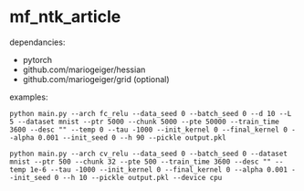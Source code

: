 # mf_ntk_article

dependancies:
- pytorch
- github.com/mariogeiger/hessian
- github.com/mariogeiger/grid (optional)

examples:
```
python main.py --arch fc_relu --data_seed 0 --batch_seed 0 --d 10 --L 5 --dataset mnist --ptr 5000 --chunk 5000 --pte 50000 --train_time 3600 --desc "" --temp 0 --tau -1000 --init_kernel 0 --final_kernel 0 --alpha 0.001 --init_seed 0 --h 90 --pickle output.pkl

python main.py --arch cv_relu --data_seed 0 --batch_seed 0 --dataset mnist --ptr 500 --chunk 32 --pte 500 --train_time 3600 --desc "" --temp 1e-6 --tau -1000 --init_kernel 0 --final_kernel 0 --alpha 0.001 --init_seed 0 --h 10 --pickle output.pkl --device cpu
```